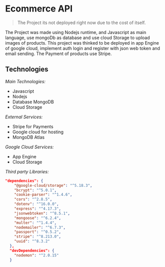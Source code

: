 # Ecommerce API
 > The Project its not deployed right now due to the cost of itself.

The Project was made using Nodejs runtime, and Javascript as main language, use mongoDb as database and use cloud Storage to upload images of products.
This project was thinked to be deployed in app Engine of google cloud, implement auth login and register with json web token and email sending.
The Payment of products use Stripe.

## Technologies


*Main Technologies:*
- Javascript
- Nodejs
- Database MongoDB
- Cloud Storage

*External Services:*
- Stripe for Payments
- Google cloud for hosting
- MongoDB Atlas

*Google Cloud Services:*
- App Engine
- Cloud Storage

*Third party Libraries:*
```json
"dependencies": {
    "@google-cloud/storage": "^5.18.3",
    "bcrypt": "^5.0.1",
    "cookie-parser": "^1.4.6",
    "cors": "^2.8.5",
    "dotenv": "^16.0.0",
    "express": "^4.17.3",
    "jsonwebtoken": "^8.5.1",
    "mongoose": "^6.2.4",
    "multer": "^1.4.4",
    "nodemailer": "^6.7.3",
    "passport": "^0.5.2",
    "stripe": "^8.213.0",
    "uuid": "^8.3.2"
  },
  "devDependencies": {
    "nodemon": "^2.0.15"
  }
```
